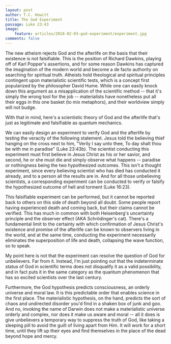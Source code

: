 ```yaml
---
layout: post
author: T.C. Howitt
title: The God Experiment
passage: Luke 23:43
image:
    feature: articles/2018-02-03-god-experiment/experiment.jpg
comments: false
---
```


The new atheism rejects God and the afterlife on the basis that their existence is not falsifiable. This is the position of Richard Dawkins, playing off of Karl Popper's assertions, and for some reason Dawkins has captured the imagination of the modern world and become a de facto authority on searching for spiritual truth. Atheists hold theological and spiritual principles contingent upon materialistic scientific tests, which is a concept first popularized by the philosopher David Hume. While one can easily knock down this argument as a misapplication of the scientific method -- that it's simply the wrong tool for the job -- materialists have nonetheless put all their eggs in this one basket (to mix metaphors), and their worldview simply will not budge.

With that in mind, here's a scientistic theory of God and the afterlife that's just as legitimate and falsifiable as quantum mechanics.

We can easily design an experiment to verify God and the afterlife by testing the veracity of the following statement. Jesus told the believing thief hanging on the cross next to him, "Verily I say unto thee, To day shalt thou be with me in paradise" (Luke 23:43b). The scientist conducting this experiment must first believe in Jesus Christ as his or her savior, and second, he or she must die and simply observe what happens -- paradise or nothingness being the two hypothesized outcomes. This isn't a thought experiment, since every believing scientist who has died has conducted it already, and to a person all the results are in. And for all those unbelieving scientists, a corresponding experiment can be conducted to verify or falsify the hypothesized outcome of hell and torment (Luke 16:23).

This falsifiable experiment can be performed, but it cannot be reported back to others on this side of death beyond all doubt. Some people report having experienced death and coming back, but their claims cannot be verified. This has much in common with both Heisenberg's uncertainty principle and the observer effect (AKA Schrödinger's cat). There's a fundamental limit to the certainty with which confirmation of Jesus Christ's existence and promise of the afterlife can be known to observers living in the world, and at the same time, conducting the experiment necessarily eliminates the superposition of life and death, collapsing the wave function, so to speak.

My point here is not that the experiment can resolve the question of God for unbelievers. Far from it. Instead, I'm just pointing out that the indeterminate status of God in scientific terms does not disqualify it as a valid possibility, and in fact puts it in the same category as the quantum phenomenon that has so excited scientists over the last century.

Furthermore, the God hypothesis predicts consciousness, an orderly universe and moral law. It is this predictable order that enables science in the first place. The materialistic hypothesis, on the hand, predicts the sort of chaos and undirected disorder you'd find in a shaken box of junk and goo. And no, invoking the name of Darwin does not make a materialistic universe orderly and complex, nor does it make us aware and moral -- all it does is give unbelievers a temporary way to suppress the truth of God, like taking a sleeping pill to avoid the guilt of living apart from Him. It will work for a short time, until they lift up their eyes and find themselves in the place of the dead beyond hope and mercy.
